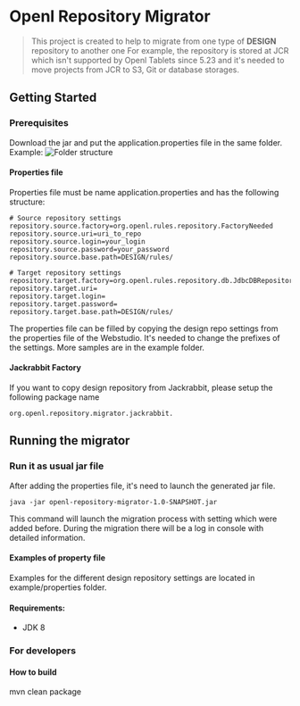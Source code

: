 # Openl Repository Migrator

> This project is created to help to migrate from one type of **DESIGN** repository to another one
> For example, the repository is stored at JCR which isn't supported by Openl Tablets since 5.23 and 
> it's needed to move projects from JCR to S3, Git or database storages.

## Getting Started

### Prerequisites
Download the jar and put the application.properties file in the same folder.
Example:
![Folder structure](https://github.com/openl-tablets/migration-tool/site/folder.png)

#### Properties file
Properties file must be name application.properties and has the following structure:
``` 
# Source repository settings
repository.source.factory=org.openl.rules.repository.FactoryNeeded
repository.source.uri=uri_to_repo
repository.source.login=your_login
repository.source.password=your_password
repository.source.base.path=DESIGN/rules/

# Target repository settings
repository.target.factory=org.openl.rules.repository.db.JdbcDBRepositoryFactory
repository.target.uri=
repository.target.login=
repository.target.password=
repository.target.base.path=DESIGN/rules/
```
The properties file can be filled by copying the design repo settings from the properties file of the Webstudio.
It's needed to change the prefixes of the settings. More samples are in the example folder.
#### Jackrabbit Factory
If you want to copy design repository from Jackrabbit, please setup the following package name
```
org.openl.repository.migrator.jackrabbit.
```

## Running the migrator
### Run it as usual jar file
After adding the properties file, it's need to launch the generated jar file.
```
java -jar openl-repository-migrator-1.0-SNAPSHOT.jar
```
This command will launch the migration process with setting which were added before.
During the migration there will be a log in console with detailed information.

#### Examples of property file
Examples for the different design repository settings are located in example/properties folder.

#### Requirements:
* JDK 8

### For developers
#### How to build
mvn clean package 

